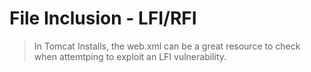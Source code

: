 # File Inclusion - LFI/RFI

> In Tomcat Installs, the web.xml can be a great resource to check when attemtping to exploit an LFI vulnerability.
